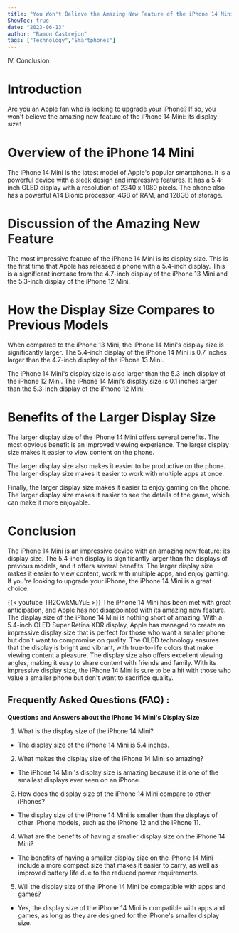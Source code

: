 ```yaml
---
title: "You Won't Believe the Amazing New Feature of the iPhone 14 Mini: Its Display Size!"
ShowToc: true 
date: "2023-06-13"
author: "Ramon Castrejon" 
tags: ["Technology","Smartphones"]
---
```

IV. Conclusion

# Introduction 
Are you an Apple fan who is looking to upgrade your iPhone? If so, you won't believe the amazing new feature of the iPhone 14 Mini: its display size! 

# Overview of the iPhone 14 Mini
The iPhone 14 Mini is the latest model of Apple's popular smartphone. It is a powerful device with a sleek design and impressive features. It has a 5.4-inch OLED display with a resolution of 2340 x 1080 pixels. The phone also has a powerful A14 Bionic processor, 4GB of RAM, and 128GB of storage. 

# Discussion of the Amazing New Feature
The most impressive feature of the iPhone 14 Mini is its display size. This is the first time that Apple has released a phone with a 5.4-inch display. This is a significant increase from the 4.7-inch display of the iPhone 13 Mini and the 5.3-inch display of the iPhone 12 Mini. 

# How the Display Size Compares to Previous Models
When compared to the iPhone 13 Mini, the iPhone 14 Mini's display size is significantly larger. The 5.4-inch display of the iPhone 14 Mini is 0.7 inches larger than the 4.7-inch display of the iPhone 13 Mini. 

The iPhone 14 Mini's display size is also larger than the 5.3-inch display of the iPhone 12 Mini. The iPhone 14 Mini's display size is 0.1 inches larger than the 5.3-inch display of the iPhone 12 Mini. 

# Benefits of the Larger Display Size
The larger display size of the iPhone 14 Mini offers several benefits. The most obvious benefit is an improved viewing experience. The larger display size makes it easier to view content on the phone. 

The larger display size also makes it easier to be productive on the phone. The larger display size makes it easier to work with multiple apps at once. 

Finally, the larger display size makes it easier to enjoy gaming on the phone. The larger display size makes it easier to see the details of the game, which can make it more enjoyable. 

# Conclusion
The iPhone 14 Mini is an impressive device with an amazing new feature: its display size. The 5.4-inch display is significantly larger than the displays of previous models, and it offers several benefits. The larger display size makes it easier to view content, work with multiple apps, and enjoy gaming. If you're looking to upgrade your iPhone, the iPhone 14 Mini is a great choice.

{{< youtube TR2OwkMuYuE >}} 
The iPhone 14 Mini has been met with great anticipation, and Apple has not disappointed with its amazing new feature. The display size of the iPhone 14 Mini is nothing short of amazing. With a 5.4-inch OLED Super Retina XDR display, Apple has managed to create an impressive display size that is perfect for those who want a smaller phone but don't want to compromise on quality. The OLED technology ensures that the display is bright and vibrant, with true-to-life colors that make viewing content a pleasure. The display size also offers excellent viewing angles, making it easy to share content with friends and family. With its impressive display size, the iPhone 14 Mini is sure to be a hit with those who value a smaller phone but don't want to sacrifice quality.

## Frequently Asked Questions (FAQ) :
**Questions and Answers about the iPhone 14 Mini's Display Size**

1. What is the display size of the iPhone 14 Mini?

- The display size of the iPhone 14 Mini is 5.4 inches.

2. What makes the display size of the iPhone 14 Mini so amazing?

- The iPhone 14 Mini's display size is amazing because it is one of the smallest displays ever seen on an iPhone.

3. How does the display size of the iPhone 14 Mini compare to other iPhones?

- The display size of the iPhone 14 Mini is smaller than the displays of other iPhone models, such as the iPhone 12 and the iPhone 11.

4. What are the benefits of having a smaller display size on the iPhone 14 Mini?

- The benefits of having a smaller display size on the iPhone 14 Mini include a more compact size that makes it easier to carry, as well as improved battery life due to the reduced power requirements.

5. Will the display size of the iPhone 14 Mini be compatible with apps and games?

- Yes, the display size of the iPhone 14 Mini is compatible with apps and games, as long as they are designed for the iPhone's smaller display size.


